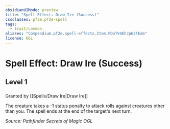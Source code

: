 ```yaml
---
obsidianUIMode: preview
title: "Spell Effect: Draw Ire (Success)"
cssclasses: pf2e,pf2e-spell
tags:
  - trait/common
aliases: "Compendium.pf2e.spell-effects.Item.PDoTV4EhJp63FEaG"
license: OGL
---
```

# Spell Effect: Draw Ire (Success)
## Level 1
### 






Granted by [[Spells/Draw Ire|Draw Ire]]

The creature takes a -1 status penalty to attack rolls against creatures other than you. The spell ends at the end of the target's next turn.

*Source: Pathfinder Secrets of Magic*
*OGL*
